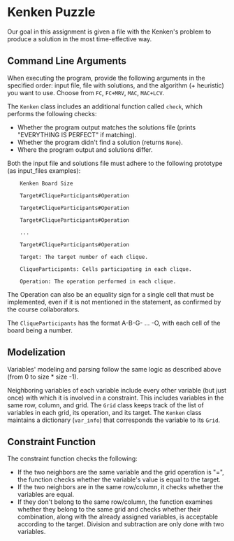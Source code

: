 # Kenken Puzzle
Our goal in this assignment is given a file with the Kenken's problem to produce a solution in the most time-effective way.
## Command Line Arguments

When executing the program, provide the following arguments in the specified order: input file, file with solutions, and the algorithm (+ heuristic) you want to use. Choose from `FC`, `FC+MRV`, `MAC`, `MAC+LCV`.

The `Kenken` class includes an additional function called `check`, which performs the following checks:
- Whether the program output matches the solutions file (prints "EVERYTHING IS PERFECT" if matching).
- Whether the program didn't find a solution (returns `None`).
- Where the program output and solutions differ.

Both the input file and solutions file must adhere to the following prototype (as input_files examples):

        Kenken Board Size

        Target#CliqueParticipants#Operation

        Target#CliqueParticipants#Operation

        Target#CliqueParticipants#Operation

        ...

        Target#CliqueParticipants#Operation

        Target: The target number of each clique.

        CliqueParticipants: Cells participating in each clique.

        Operation: The operation performed in each clique.

The Operation can also be an equality sign for a single cell that must be implemented, even if it is not mentioned in the statement, as confirmed by the course collaborators.

The `CliqueParticipants` has the format A-B-G- ... -O, with each cell of the board being a number.

## Modelization

Variables' modeling and parsing follow the same logic as described above (from 0 to size * size -1).

Neighboring variables of each variable include every other variable (but just once) with which it is involved in a constraint. This includes variables in the same row, column, and grid. The `Grid` class keeps track of the list of variables in each grid, its operation, and its target. The `Kenken` class maintains a dictionary (`var_info`) that corresponds the variable to its `Grid`.

## Constraint Function

The constraint function checks the following:
- If the two neighbors are the same variable and the grid operation is "=", the function checks whether the variable's value is equal to the target.
- If the two neighbors are in the same row/column, it checks whether the variables are equal.
- If they don't belong to the same row/column, the function examines whether they belong to the same grid and checks whether their combination, along with the already assigned variables, is acceptable according to the target. Division and subtraction are only done with two variables.
